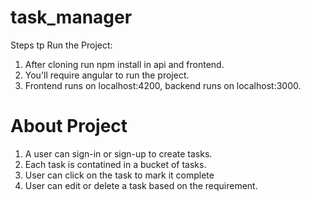 # task_manager

Steps tp Run the Project:
1) After cloning run npm install in api and frontend.
2) You'll require angular to run the project.
3) Frontend runs on localhost:4200, backend runs on localhost:3000.



# About Project
1) A user can sign-in or sign-up to create tasks.
2) Each task is contatined in a bucket of tasks.
3) User can click on the task to mark it complete
4) User can edit or delete a task based on the requirement.
